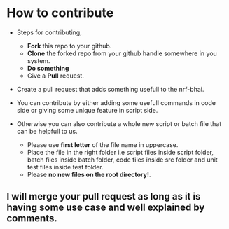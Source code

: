 # How to contribute

- Steps for contributing,
  - **Fork** this repo to your github.
  - **Clone** the forked repo from your github handle somewhere in you system.
  - **Do something** 
  - Give a **Pull** request.

 
- Create a pull request that adds something usefull to the nrf-bhai.
- You can contribute by either adding some usefull commands in code side or giving some unique feature in script side.

- Otherwise you can also contribute a whole new script or batch file that can be helpfull to us.

  - Please use **first letter** of the file name in uppercase.
  - Place the file in the right folder i.e script files inside script folder, batch files inside batch folder, code files inside src folder and unit test files inside test folder.
  - Please **no new files on the root directory!**.

## I will merge your pull request as long as it is having some use case and well explained by comments.